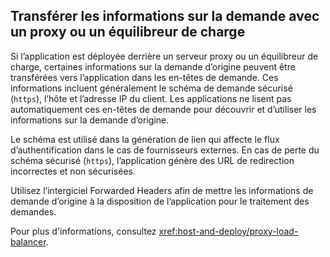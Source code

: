 ## <a name="forward-request-information-with-a-proxy-or-load-balancer"></a>Transférer les informations sur la demande avec un proxy ou un équilibreur de charge

Si l’application est déployée derrière un serveur proxy ou un équilibreur de charge, certaines informations sur la demande d’origine peuvent être transférées vers l’application dans les en-têtes de demande. Ces informations incluent généralement le schéma de demande sécurisé (`https`), l’hôte et l’adresse IP du client. Les applications ne lisent pas automatiquement ces en-têtes de demande pour découvrir et d’utiliser les informations sur la demande d’origine.

Le schéma est utilisé dans la génération de lien qui affecte le flux d’authentification dans le cas de fournisseurs externes. En cas de perte du schéma sécurisé (`https`), l’application génère des URL de redirection incorrectes et non sécurisées.

Utilisez l’intergiciel Forwarded Headers afin de mettre les informations de demande d’origine à la disposition de l’application pour le traitement des demandes.

Pour plus d'informations, consultez <xref:host-and-deploy/proxy-load-balancer>.
